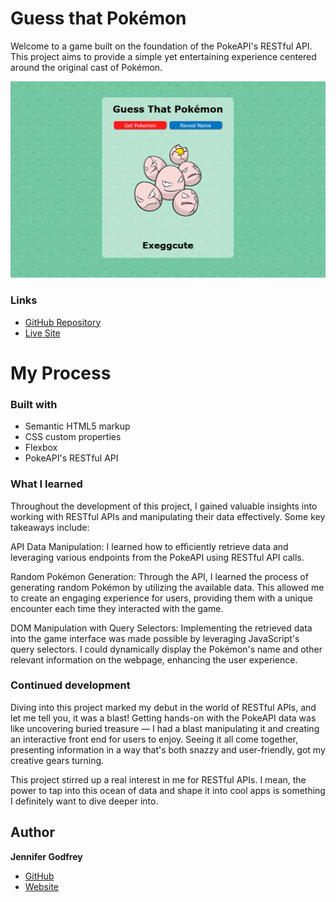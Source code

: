# Guess that Pokémon

Welcome to a game built on the foundation of the PokeAPI's RESTful API. This project aims to provide a simple yet entertaining experience centered around the original cast of Pokémon.

![](/img/pokemon.png)

### Links
- [GitHub Repository](https://github.com/jenieg/guess-that-pokemon)
- [Live Site](https://jenieg.github.io/guess-that-pokemon/)

# My Process

### Built with

  - Semantic HTML5 markup
  - CSS custom properties
  - Flexbox
  - PokeAPI's RESTful API

### What I learned

  Throughout the development of this project, I gained valuable insights into working with RESTful APIs and manipulating their data effectively. Some key takeaways include:

  API Data Manipulation: I learned how to efficiently retrieve data and leveraging various endpoints from the PokeAPI using RESTful API calls.

  Random Pokémon Generation: Through the API, I learned the process of generating random Pokémon by utilizing the available data. This allowed me to create an engaging experience for users, providing them with a unique encounter each time they interacted with the game.

  DOM Manipulation with Query Selectors: Implementing the retrieved data into the game interface was made possible by leveraging JavaScript's query selectors. I could dynamically display the Pokémon's name and other relevant information on the webpage, enhancing the user experience.


### Continued development

Diving into this project marked my debut in the world of RESTful APIs, and let me tell you, it was a blast! Getting hands-on with the PokeAPI data was like uncovering buried treasure — I had a blast manipulating it and creating an interactive front end for users to enjoy. Seeing it all come together, presenting information in a way that's both snazzy and user-friendly, got my creative gears turning. 

This project stirred up a real interest in me for RESTful APIs. I mean, the power to tap into this ocean of data and shape it into cool apps is something I definitely want to dive deeper into.

## Author
**Jennifer Godfrey**
- [GitHub](https://github.com/jenieg)
- [Website](https://jenie.netlify.app/)
